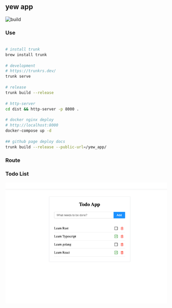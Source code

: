 ## yew app

![build](https://github.com/freeshineit/yew_app/workflows/build/badge.svg)

### Use

```bash

# install trunk
brew install trunk

# development
# https://trunkrs.dev/
trunk serve

# release
trunk build --release

# http-server
cd dist && http-server -p 8000 .

# docker nginx deploy
# http://localhost:8000
docker-compose up -d

## github page deploy docs
trunk build --release --public-url=/yew_app/
```



### Route



### Todo List

![todo list](./todo_list.png)